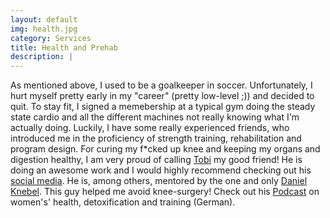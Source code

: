 ```yaml
---
layout: default
img: health.jpg
category: Services
title: Health and Prehab 
description: |
---
```

As mentioned above, I used to be a goalkeeper in soccer. Unfortunately, I hurt myself pretty early in my "career" (pretty low-level ;)) and decided to quit. To stay fit, I signed a memebership at a typical gym doing the steady state cardio and all the different machines not really knowing what I'm actually doing. Luckily, I have some really experienced friends, who introduced me in the proficiency of strength training, rehabilitation and program design. For curing my f*cked up knee and keeping my organs and digestion healthy, I am very proud of calling [Tobi](https://www.facebook.com/TrainEatSleepSucceed/ "Tobias Kriehuber") my good friend! He is doing an awesome work and I would highly recommend checking out his [social media](https://www.instagram.com/tools_for_success/ "social media"). He is, among others, mentored by the one and only [Daniel Knebel](https://www.facebook.com/KraftundGesundheitPersonalTraining/ "Daniel Knebel"). This guy helped me avoid knee-surgery! Check out his [Podcast](https://www.flowgrade.de/blog/ueber-hashimoto-die-pille-und-warum-frauen-mit-cardio-nicht-abnehmen-flowgrade-show-37-mit-daniel-knebel/ "Flowgrade Show") on women's' health, detoxification and training (German).
